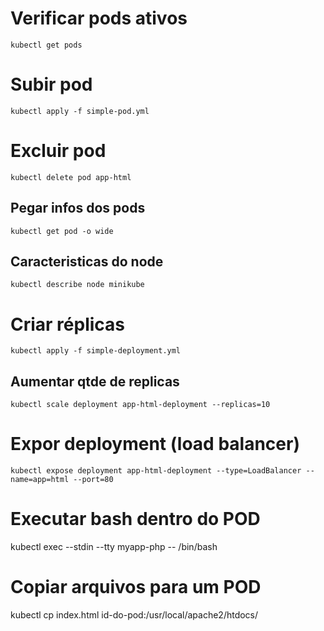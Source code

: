 # Verificar pods ativos
```
kubectl get pods
```

# Subir pod
```
kubectl apply -f simple-pod.yml
```

# Excluir pod
```
kubectl delete pod app-html
```

## Pegar infos dos pods
```
kubectl get pod -o wide
```

## Caracteristicas do node
```
kubectl describe node minikube
```

# Criar réplicas
```
kubectl apply -f simple-deployment.yml
```

## Aumentar qtde de replicas
```
kubectl scale deployment app-html-deployment --replicas=10
```

# Expor deployment (load balancer)
```
kubectl expose deployment app-html-deployment --type=LoadBalancer --name=app=html --port=80
```
# Executar bash dentro do POD
kubectl exec --stdin --tty myapp-php -- /bin/bash

# Copiar arquivos para um POD
kubectl cp index.html id-do-pod:/usr/local/apache2/htdocs/